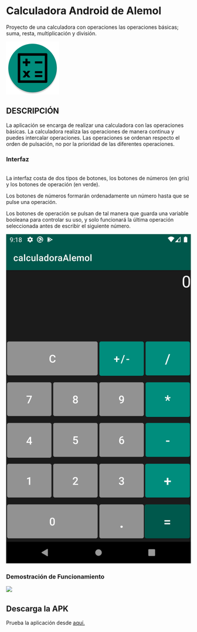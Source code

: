 # Calculadora Android de Alemol #
Proyecto de una calculadora con operaciones las operaciones básicas; suma, resta, multiplicación y división.

<img aling="center" src="./images/iconoRedondo.png"/>


## DESCRIPCIÓN ## 
La aplicación se encarga de realizar una calculadora con las operaciones básicas. La calculadora realiza las operaciones de manera continua y puedes intercalar operaciones. Las operaciones se ordenan respecto el orden de pulsación, no por la prioridad de las diferentes operaciones.

### Interfaz ###
<br/>
La interfaz costa de dos tipos de botones, los botones de números (en gris) y los botones de operación (en verde).

Los botones de números formarán ordenadamente un número hasta que se pulse una operación.

Los botones de operación se pulsan de tal manera que guarda una variable booleana para controlar su uso, y solo funcionará la última operación seleccionada antes de escribir el siguiente número.

<img src="./images/capturasPantalla/capturaInterfaz.png"/>

### Demostración de Funcionamiento ###
<img aling="center" src="./images/capturasPantalla/algo**.gif">

## Descarga la APK ##
Prueba la aplicación desde [aquí.](https://github.com/alemolamg/calculadoraAndroid/blob/master/APK/calcAMG.apk)
